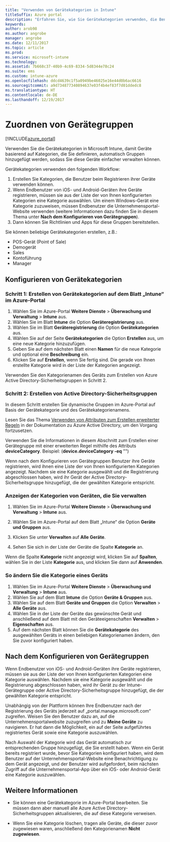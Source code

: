 ```yaml
---
title: "Verwenden von Gerätekategorien in Intune"
titleSuffix: Azure portal
description: "Erfahren Sie, wie Sie Gerätekategorien verwenden, die Benutzer beim Registrieren ihrer Geräte in Intune auswählen können.\""
keywords: 
author: arob98
ms.author: angrobe
manager: angrobe
ms.date: 12/11/2017
ms.topic: article
ms.prod: 
ms.service: microsoft-intune
ms.technology: 
ms.assetid: 7b668c37-40b9-4c69-8334-5d8344e78c24
ms.suite: ems
ms.custom: intune-azure
ms.openlocfilehash: ddcd4639c1f5a0949be46025e16e44d0b6ac6616
ms.sourcegitcommit: a9d734877340894637e03f4b4ef83f7d01ddedc8
ms.translationtype: HT
ms.contentlocale: de-DE
ms.lasthandoff: 12/19/2017
---
```

# <a name="map-device-groups"></a>Zuordnen von Gerätegruppen

[!INCLUDE[azure_portal](./includes/azure_portal.md)]

Verwenden Sie die Gerätekategorien in Microsoft Intune, damit Geräte basierend auf Kategorien, die Sie definieren, automatisch Gruppen hinzugefügt werden, sodass Sie diese Geräte einfacher verwalten können.

Gerätekategorien verwenden den folgenden Workflow:
1. Erstellen Sie Kategorien, die Benutzer beim Registrieren ihrer Geräte verwenden können.
3. Wenn Endbenutzer von iOS- und Android-Geräten ihre Geräte registrieren, müssen sie aus der Liste der von Ihnen konfigurierten Kategorien eine Kategorie auswählen. Um einem Windows-Gerät eine Kategorie zuzuweisen, müssen Endbenutzer die Unternehmensportal-Website verwenden (weitere Informationen dazu finden Sie in diesem Thema unter **Nach dem Konfigurieren von Gerätegruppen**).
4. Dann können Sie Richtlinien und Apps für diese Gruppen bereitstellen.

Sie können beliebige Gerätekategorien erstellen, z.B.:
- POS-Gerät (Point of Sale)
- Demogerät
- Sales
- Kontoführung
- Manager

## <a name="how-to-configure-device-categories"></a>Konfigurieren von Gerätekategorien

### <a name="step-1---create-device-categories-in-the-intune-blade-of-the-azure-portal"></a>Schritt 1: Erstellen von Gerätekategorien auf dem Blatt „Intune“ im Azure-Portal
1. Wählen Sie im Azure-Portal **Weitere Dienste** > **Überwachung und Verwaltung** > **Intune** aus.
3. Wählen Sie im Blatt **Intune** die Option **Geräteregistrierung** aus.
3. Wählen Sie im Blatt **Geräteregistrierung** die Option **Gerätekategorien** aus.
4. Wählen Sie auf der Seite **Gerätekategorien** die Option **Erstellen** aus, um eine neue Kategorie hinzuzufügen.
5. Geben Sie auf dem nächsten Blatt einen **Namen** für die neue Kategorie und optional eine **Beschreibung** ein.
6. Klicken Sie auf **Erstellen**, wenn Sie fertig sind. Die gerade von Ihnen erstellte Kategorie wird in der Liste der Kategorien angezeigt.

Verwenden Sie den Kategorienamen des Geräts zum Erstellen von Azure Active Directory-Sicherheitsgruppen in Schritt 2.

### <a name="step-2---create-azure-active-directory-security-groups"></a>Schritt 2: Erstellen von Active Directory-Sicherheitsgruppen
In diesem Schritt erstellen Sie dynamische Gruppen im Azure-Portal auf Basis der Gerätekategorie und des Gerätekategorienamens.

Lesen Sie das Thema [Verwenden von Attributen zum Erstellen erweiterter Regeln](https://azure.microsoft.com/documentation/articles/active-directory-accessmanagement-groups-with-advanced-rules/#using-attributes-to-create-rules-for-device-objects) in der Dokumentation zu Azure Active Directory, um den Vorgang fortzusetzen.

Verwenden Sie die Informationen in diesem Abschnitt zum Erstellen einer Gerätegruppe mit einer erweiterten Regel mithilfe des Attributs **deviceCategory**. Beispiel: (**device.deviceCategory -eq** "*<the device category name you got from the Azure portal>*")

Wenn nach dem Konfigurieren von Gerätegruppen Benutzer ihre Geräte registrieren, wird ihnen eine Liste der von Ihnen konfigurierten Kategorien angezeigt. Nachdem sie eine Kategorie ausgewählt und die Registrierung abgeschlossen haben, wird ihr Gerät der Active Directory-Sicherheitsgruppe hinzugefügt, die der gewählten Kategorie entspricht.

### <a name="how-to-view-the-categories-of-devices-you-manage"></a>Anzeigen der Kategorien von Geräten, die Sie verwalten

1.  Wählen Sie im Azure-Portal **Weitere Dienste** > **Überwachung und Verwaltung** > **Intune** aus.

2. Wählen Sie im Azure-Portal auf dem Blatt „Intune“ die Option **Geräte und Gruppen** aus.

3.  Klicken Sie unter **Verwalten** auf **Alle Geräte**.

4.  Sehen Sie sich in der Liste der Geräte die Spalte **Kategorie** an.

Wenn die Spalte **Kategorie** nicht angezeigt wird, klicken Sie auf **Spalten**, wählen Sie in der Liste **Kategorie** aus, und klicken Sie dann auf **Anwenden**.

### <a name="to-change-the-category-of-a-device"></a>So ändern Sie die Kategorie eines Geräts

1. Wählen Sie im Azure-Portal **Weitere Dienste** > **Überwachung und Verwaltung** > **Intune** aus.
3. Wählen Sie auf dem Blatt **Intune** die Option **Geräte & Gruppen** aus.
4. Wählen Sie auf dem Blatt **Geräte und Gruppen** die Option **Verwalten** > **Alle Geräte** aus.
5. Wählen Sie in der Liste der Geräte das gewünschte Gerät und anschließend auf dem Blatt mit den Geräteeigenschaften **Verwalten** > **Eigenschaften** aus.
6. Auf dem nächsten Blatt können Sie die **Gerätekategorie** des ausgewählten Geräts in einen beliebigen Kategorienamen ändern, den Sie zuvor konfiguriert haben.

## <a name="after-you-configure-device-groups"></a>Nach dem Konfigurieren von Gerätegruppen

Wenn Endbenutzer von iOS- und Android-Geräten ihre Geräte registrieren, müssen sie aus der Liste der von Ihnen konfigurierten Kategorien eine Kategorie auswählen. Nachdem sie eine Kategorie ausgewählt und die Registrierung abgeschlossen haben, wird ihr Gerät zu der Intune-Gerätegruppe oder Active Directory-Sicherheitsgruppe hinzugefügt, die der gewählten Kategorie entspricht.

Unabhängig von der Plattform können Ihre Endbenutzer nach der Registrierung des Geräts jederzeit auf „portal.manage.microsoft.com“ zugreifen. Weisen Sie den Benutzer dazu an, auf die Unternehmensportalwebsite zuzugreifen und zu **Meine Geräte** zu navigieren. Er hat dann die Möglichkeit, ein auf der Seite aufgeführtes registriertes Gerät sowie eine Kategorie auszuwählen.

Nach Auswahl der Kategorie wird das Gerät automatisch zur entsprechenden Gruppe hinzugefügt, die Sie erstellt haben. Wenn ein Gerät bereits registriert wurde, bevor Sie Kategorien konfiguriert haben, wird dem Benutzer auf der Unternehmensportal-Website eine Benachrichtigung zu dem Gerät angezeigt, und der Benutzer wird aufgefordert, beim nächsten Zugriff auf die Unternehmensportal-App über ein iOS- oder Android-Gerät eine Kategorie auszuwählen.

## <a name="further-information"></a>Weitere Informationen
- Sie können eine Gerätekategorie im Azure-Portal bearbeiten. Sie müssen dann aber manuell alle Azure Active Directory-Sicherheitsgruppen aktualisieren, die auf diese Kategorie verweisen.

- Wenn Sie eine Kategorie löschen, tragen alle Geräte, die dieser zuvor zugewiesen waren, anschließend den Kategorienamen **Nicht zugewiesen**.
